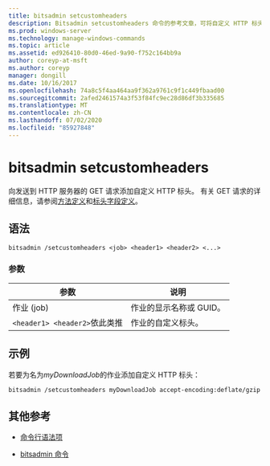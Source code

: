 ```yaml
---
title: bitsadmin setcustomheaders
description: Bitsadmin setcustomheaders 命令的参考文章，可将自定义 HTTP 标头添加到 GET 请求。
ms.prod: windows-server
ms.technology: manage-windows-commands
ms.topic: article
ms.assetid: ed926410-80d0-46ed-9a90-f752c164bb9a
author: coreyp-at-msft
ms.author: coreyp
manager: dongill
ms.date: 10/16/2017
ms.openlocfilehash: 74a8c5f4aa464aa9f362a9761c9f1c449fbaad00
ms.sourcegitcommit: 2afed2461574a3f53f84fc9ec28d86df3b335685
ms.translationtype: MT
ms.contentlocale: zh-CN
ms.lasthandoff: 07/02/2020
ms.locfileid: "85927848"
---
```

# <a name="bitsadmin-setcustomheaders"></a>bitsadmin setcustomheaders

向发送到 HTTP 服务器的 GET 请求添加自定义 HTTP 标头。 有关 GET 请求的详细信息，请参阅[方法定义](https://www.w3.org/Protocols/rfc2616/rfc2616-sec9.html#sec9.3)和[标头字段定义](https://www.w3.org/Protocols/rfc2616/rfc2616-sec14.html)。

## <a name="syntax"></a>语法

```
bitsadmin /setcustomheaders <job> <header1> <header2> <...>
```

### <a name="parameters"></a>参数

| 参数 | 说明 |
| --------- | ----------- |
| 作业 (job) | 作业的显示名称或 GUID。 |
| `<header1> <header2>`依此类推 | 作业的自定义标头。 |

## <a name="examples"></a>示例

若要为名为*myDownloadJob*的作业添加自定义 HTTP 标头：

```
bitsadmin /setcustomheaders myDownloadJob accept-encoding:deflate/gzip
```

## <a name="additional-references"></a>其他参考

- [命令行语法项](command-line-syntax-key.md)

- [bitsadmin 命令](bitsadmin.md)
